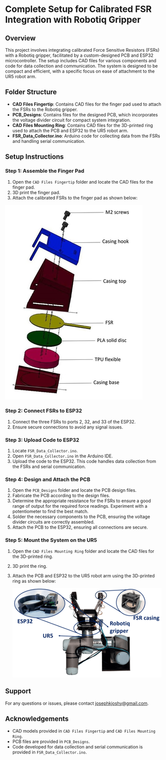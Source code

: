 # Complete Setup for Calibrated FSR Integration with Robotiq Gripper

## Overview
This project involves integrating calibrated Force Sensitive Resistors (FSRs) with a Robotiq gripper, facilitated by a custom-designed PCB and ESP32 microcontroller. The setup includes CAD files for various components and code for data collection and communication. The system is designed to be compact and efficient, with a specific focus on ease of attachment to the UR5 robot arm.

## Folder Structure
- **CAD Files Fingertip**: Contains CAD files for the finger pad used to attach the FSRs to the Robotiq gripper.
- **PCB_Designs**: Contains files for the designed PCB, which incorporates the voltage divider circuit for compact system integration.
- **CAD Files Mounting Ring**: Contains CAD files for the 3D-printed ring used to attach the PCB and ESP32 to the UR5 robot arm.
- **FSR_Data_Collector.ino**: Arduino code for collecting data from the FSRs and handling serial communication.

## Setup Instructions

### Step 1: Assemble the Finger Pad
1. Open the `CAD Files Fingertip` folder and locate the CAD files for the finger pad.
2. 3D print the finger pad.
3. Attach the calibrated FSRs to the finger pad as shown below:
   
![FSR Attachment Diagram](https://github.com/JosephJoshyK/Force-Control-and-Slip-Detection-for-a-Non-Backdrivable-Robotic-Gripper/blob/main/Complete%20Setup/CAD%20Files%20Fingertip/Fingertip_cad_file.jpg)



### Step 2: Connect FSRs to ESP32
1. Connect the three FSRs to ports 2, 32, and 33 of the ESP32.
2. Ensure secure connections to avoid any signal issues.

### Step 3: Upload Code to ESP32
1. Locate `FSR_Data_Collector.ino`.
2. Open `FSR_Data_Collector.ino` in the Arduino IDE.
3. Upload the code to the ESP32. This code handles data collection from the FSRs and serial communication.

### Step 4: Design and Attach the PCB
1. Open the `PCB_Designs` folder and locate the PCB design files.
2. Fabricate the PCB according to the design files.
3. Determine the appropriate resistance for the FSRs to ensure a good range of output for the required force readings. Experiment with a potentiometer to find the best match.
4. Solder the necessary components to the PCB, ensuring the voltage divider circuits are correctly assembled.
5. Attach the PCB to the ESP32, ensuring all connections are secure.

### Step 5: Mount the System on the UR5
1. Open the `CAD Files Mounting Ring` folder and locate the CAD files for the 3D-printed ring.
2. 3D print the ring.
3. Attach the PCB and ESP32 to the UR5 robot arm using the 3D-printed ring as shown below:
   
   ![Mounting PCB and ESP32 on UR5 Robot Arm](https://github.com/JosephJoshyK/Force-Control-and-Slip-Detection-for-a-Non-Backdrivable-Robotic-Gripper/blob/main/Complete%20Setup/CAD%20Files%20Mounting%20ring/Complete%20Setup.png)


## Support
For any questions or issues, please contact josephkjoshy@gmail.com.

## Acknowledgements
- CAD models provided in `CAD Files Fingertip` and `CAD Files Mounting Ring`.
- PCB files are provided in `PCB_Designs`.
- Code developed for data collection and serial communication is provided in `FSR_Data_Collector.ino`.
